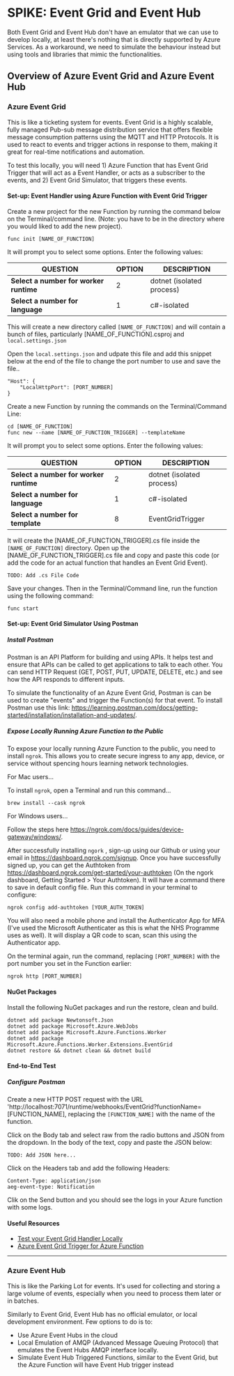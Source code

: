 # SPIKE: Event Grid and Event Hub

Both Event Grid and Event Hub don't have an emulator that we can use to develop locally, at least there's nothing that is directly supported by Azure Services. As a workaround, we need to simulate the behaviour instead but using tools and libraries that mimic the functionalities.

## Overview of Azure Event Grid and Azure Event Hub

### Azure Event Grid

This is like a ticketing system for events. Event Grid is a highly scalable, fully managed Pub-sub message distribution service that offers flexible message consumption patterns using the MQTT and HTTP Protocols. It is used to react to events and trigger actions in response to them, making it great for real-time notifications and automation.

To test this locally, you will need 1) Azure Function that has Event Grid Trigger that will act as a Event Handler, or acts as a subscriber to the events, and 2) Event Grid Simulator, that triggers these events.

#### Set-up: Event Handler using Azure Function with Event Grid Trigger

Create a new project for the new Function by running the command below on the Terminal/command line. (Note: you have to be in the directory where you would liked to add the new project).

    func init [NAME_OF_FUNCTION]

It will prompt you to select some options. Enter the following values:

| QUESTION                               | OPTION | DESCRIPTION               |
|----------------------------------------|--------|---------------------------|
| **Select a number for worker runtime** | 2      | dotnet (isolated process) |
| **Select a number for language**       | 1      | c#-isolated               |

This will create a new directory called `[NAME_OF_FUNCTION]` and will contain a bunch of files, particularly [NAME_OF_FUNCTION].csproj and `local.settings.json`

Open the `local.settings.json` and udpate this file and add this snippet below at the end of the file to change the port number to use and save the file..

    "Host": {
        "LocalHttpPort": [PORT_NUMBER]
    }

Create a new Function by running the commands on the Terminal/Command Line:

    cd [NAME_OF_FUNCTION]
    func new --name [NAME_OF_FUNCTION_TRIGGER] --templateName

It will prompt you to select some options. Enter the following values:

| QUESTION                               | OPTION | DESCRIPTION               |
|----------------------------------------|--------|---------------------------|
| **Select a number for worker runtime** | 2      | dotnet (isolated process) |
| **Select a number for language**       | 1      | c#-isolated               |
| **Select a number for template**       | 8      | EventGridTrigger          |

It will create the [NAME_OF_FUNCTION_TRIGGER].cs file inside the `[NAME_OF_FUNCTION]` directory. Open up the [NAME_OF_FUNCTION_TRIGGER].cs file and copy and paste this code (or add the code for an actual function that handles an Event Grid Event).

    TODO: Add .cs File Code

Save your changes. Then in the Terminal/Command line, run the function using the following command:

    func start

#### Set-up: Event Grid Simulator Using Postman

##### Install Postman

Postman is an API Platform for building and using APIs. It helps test and ensure that APIs can be called to get applications to talk to each other. You can send HTTP Request (GET, POST, PUT, UPDATE, DELETE, etc.) and see how the API responds to different inputs.

To simulate the functionality of an Azure Event Grid, Postman is can be used to create "events" and trigger the Function(s) for that event. To install Postman use this link: https://learning.postman.com/docs/getting-started/installation/installation-and-updates/.

##### Expose Locally Running Azure Function to the Public

To expose your locally running Azure Function to the public, you need to install `ngrok`. This allows you to create secure ingress to any app, device, or service without spencing hours learning network technologies.

For Mac users...

To install `ngrok`, open a Terminal and run this command...

    brew install --cask ngrok

For Windows users...

Follow the steps here https://ngrok.com/docs/guides/device-gateway/windows/.

After successfully installing  `ngork` , sign-up using our Github or using your email in https://dashboard.ngrok.com/signup. Once you have successfully signed up, you can get the Authtoken from https://dashboard.ngrok.com/get-started/your-authtoken (On the ngork dashboard, Getting Started > Your Authtoken). It will have a command there to save in default config file. Run this command in your terminal to configure:

    ngrok config add-authtoken [YOUR_AUTH_TOKEN]

You will also need a mobile phone and install the Authenticator App for MFA (I've used the Microsoft Authenticater as this is what the NHS Programme uses as well). It will display a QR code to scan, scan this using the Authenticator app.

On the terminal again, run the command, replacing `[PORT_NUMBER]` with the port number you set in the Function earlier:

    ngrok http [PORT_NUMBER]

#### NuGet Packages

Install the following NuGet packages and run the restore, clean and build.

    dotnet add package Newtonsoft.Json
    dotnet add package Microsoft.Azure.WebJobs
    dotnet add package Microsoft.Azure.Functions.Worker
    dotnet add package Microsoft.Azure.Functions.Worker.Extensions.EventGrid
    dotnet restore && dotnet clean && dotnet build

#### End-to-End Test

##### Configure Postman

Create a new HTTP POST request with the URL 'http://localhost:7071/runtime/webhooks/EventGrid?functionName=[FUNCTION_NAME], replacing the `[FUNCTION_NAME]` with the name of the function.

Click on the Body tab and select raw from the radio buttons and JSON from the dropdown. In the body of the text, copy and paste the JSON below:

    TODO: Add JSON here...

Click on the Headers tab and add the following Headers:

    Content-Type: application/json
    aeg-event-type: Notification

Clik on the Send button and you should see the logs in your Azure function with some logs.


#### Useful Resources

* [Test your Event Grid Handler Locally](https://learn.microsoft.com/en-us/azure/communication-services/how-tos/event-grid/local-testing-event-grid)
* [Azure Event Grid Trigger for Azure Function](https://learn.microsoft.com/en-us/azure/azure-functions/functions-bindings-event-grid-trigger?tabs=python-v2%2Cin-process%2Cnodejs-v4%2Cextensionv3&pivots=programming-language-csharp)

---

### Azure Event Hub

This is like the Parking Lot for events. It's used for collecting and storing a large volume of events, especially when you need to process them later or in batches.

Similarly to Event Grid, Event Hub has no official emulator, or local development environment. Few options to do is to:

* Use Azure Event Hubs in the cloud
* Local Emulation of AMQP (Advanced Message Queuing Protocol) that emulates the Event Hubs AMQP interface locally.
* Simulate Event Hub Triggered Functions, similar to the Event Grid, but the Azure Function will have Event Hub trigger instead
